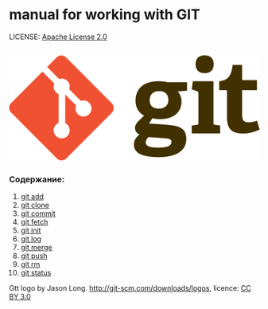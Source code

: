 # manual for working with GIT

LICENSE: [Apache License 2.0](licencse.md)

![](/assets/Git-logo.svg.png)
---

### Содержание:
1. [git add](/comand/add.md)
2. [git clone](/comand/clone.md)
3. [git commit](/comand/commit.md)
4. [git fetch](/comand/fetch.md)
5. [git init](/comand/init.md)
6. [git log](/comand/log.md)
7. [git merge](/comand/merge.md)
8. [git push](/comand/push.md)
9. [git rm](/comand/rm.md)
10. [git status](/comand/status.md)

Gtt logo by Jason Long. http://git-scm.com/downloads/logos, licence: [CC BY 3.0](https://creativecommons.org/licenses/by/3.0/)